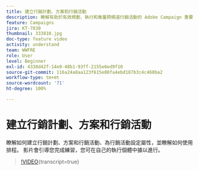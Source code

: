 ```yaml
---
title: 建立行銷計劃、方案和行銷活動
description: 瞭解有助於有效規劃、執行和衡量跨頻道行銷活動的 Adobe Campaign 重要概念。
feature: Campaigns
jira: KT-7830
thumbnail: 333810.jpg
doc-type: feature video
activity: understand
team: WWFRE
role: User
level: Beginner
exl-id: 4338d42f-14e0-48b1-93ff-2155e6ed9f10
source-git-commit: 116a24a8aa123f615e08fa4ebd187b3c4c460ba2
workflow-type: tm+mt
source-wordcount: '71'
ht-degree: 100%

---
```


# 建立行銷計劃、方案和行銷活動

瞭解如何建立行銷計劃、方案和行銷活動、為行銷活動設定屬性，並瞭解如何使用排程。
影片會引導您完成練習，您可在自己的執行個體中據以進行。

>[!VIDEO](https://video.tv.adobe.com/v/333810?quality=12&learn=on){transcript=true}
